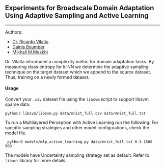 ## Experiments for Broadscale Domain Adaptation Using Adaptive Sampling and Active Learning
----------
Authors:

- [Dr. Ricardo Vilalta](http://www2.cs.uh.edu/~vilalta/)
- [Dainis Boumber](https://www.researchgate.net/profile/Dainis_Boumber)
- [Mikhail M.Meskhi](michaelmm.com)

Dr. Vilalta introduced a complexity metric for domain adaptation tasks. By measuring class entropy for *k*-NN we determine the adaptive sampling technique on the target dataset which we append to the source dataset. Thus, training on a newly formed dataset.

#### Usage

Convert your `.csv` dataset file using the `libsvm` script to support libsvm sparse data. 

` python3 libsvm/libsvm.py data/mnist_full.csv data/mnist_full.txt `

To run a Multilayered Perceptron with Active Learning run the following. For specific sampling strategies and other model configurations, check the model file. 

` python3 models/mlp_active_learning.py data/mnist_full.txt 0.3 1500 500`

The models have Uncertainty sampling strategy set as default. Refer to `libact` library for more details. 